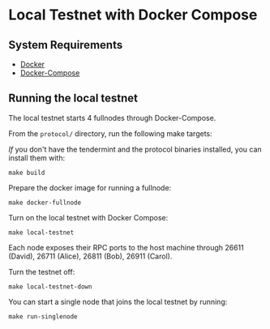 # Local Testnet with Docker Compose

## System Requirements

+ [Docker](https://docs.docker.com/engine/installation/)
+ [Docker-Compose](https://docs.docker.com/compose/install/)

## Running the local testnet

The local testnet starts 4 fullnodes through Docker-Compose.

From the `protocol/` directory, run the following make targets:

*If* you don't have the tendermint and the protocol binaries installed, you can install them with:

```make build```

Prepare the docker image for running a fullnode:

```make docker-fullnode```

Turn on the local testnet with Docker Compose:

```make local-testnet```

Each node exposes their RPC ports to the host machine through 26611 (David), 26711 (Alice), 26811 (Bob), 26911 (Carol).

Turn the testnet off:

```make local-testnet-down```

You can start a single node that joins the local testnet by running:

```make run-singlenode```

